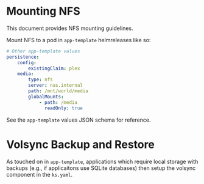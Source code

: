 # Mounting NFS

This document provides NFS mounting guidelines.

Mount NFS to a pod in `app-template` helmreleases like so:

```yaml
# Other app-template values
persistence:
    config:
        existingClaim: plex
    media:
        type: nfs
        server: nas.internal
        path: /mnt/world/media
        globalMounts:
            - path: /media
              readOnly: true
```

See the `app-template` values JSON schema for reference.

# Volsync Backup and Restore

As touched on in `app-template`, applications which require local storage with backups (e.g., if applicaitons use SQLite databases) then setup the volsync component in the `ks.yaml`.
